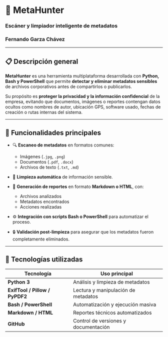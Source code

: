 # 🧠 MetaHunter  
### Escáner y limpiador inteligente de metadatos
### Fernando Garza Chávez

---

## 📋 Descripción general

**MetaHunter** es una herramienta multiplataforma desarrollada con **Python, Bash y PowerShell** que permite **detectar y eliminar metadatos sensibles** de archivos corporativos antes de compartirlos o publicarlos.

Su propósito es **proteger la privacidad y la información confidencial** de la empresa, evitando que documentos, imágenes o reportes contengan datos ocultos como nombres de autor, ubicación GPS, software usado, fechas de creación o rutas internas del sistema.

---

## 🚀 Funcionalidades principales

- 🔍 **Escaneo de metadatos** en formatos comunes:  
  - Imágenes (`.jpg`, `.png`)  
  - Documentos (`.pdf`, `.docx`)  
  - Archivos de texto (`.txt`, `.md`)

- 🧹 **Limpieza automática** de información sensible.

- 🧾 **Generación de reportes** en formato **Markdown o HTML**, con:
  - Archivos analizados  
  - Metadatos encontrados  
  - Acciones realizadas  

- ⚙️ **Integración con scripts Bash o PowerShell** para automatizar el proceso.

- 🔒 **Validación post-limpieza** para asegurar que los metadatos fueron completamente eliminados.

---

## 🧩 Tecnologías utilizadas

| Tecnología | Uso principal |
|-------------|----------------|
| **Python 3** | Análisis y limpieza de metadatos |
| **ExifTool / Pillow / PyPDF2** | Lectura y manipulación de metadatos |
| **Bash / PowerShell** | Automatización y ejecución masiva |
| **Markdown / HTML** | Reportes técnicos automatizados |
| **GitHub** | Control de versiones y documentación |
